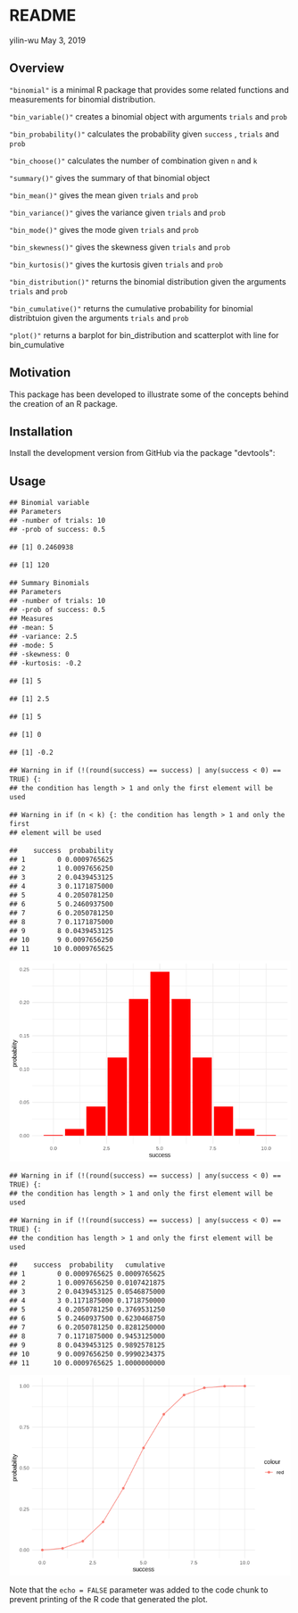 README
================
yilin-wu
May 3, 2019

Overview
--------

`"binomial"` is a minimal R package that provides some related functions and measurements for binomial distribution.

`"bin_variable()"` creates a binomial object with arguments `trials` and `prob`

`"bin_probability()"` calculates the probability given `success` , `trials` and `prob`

`"bin_choose()"` calculates the number of combination given `n` and `k`

`"summary()"` gives the summary of that binomial object

`"bin_mean()"` gives the mean given `trials` and `prob`

`"bin_variance()"` gives the variance given `trials` and `prob`

`"bin_mode()"` gives the mode given `trials` and `prob`

`"bin_skewness()"` gives the skewness given `trials` and `prob`

`"bin_kurtosis()"` gives the kurtosis given `trials` and `prob`

`"bin_distribution()"` returns the binomial distribution given the arguments `trials` and `prob`

`"bin_cumulative()"` returns the cumulative probability for binomial distribtuion given the arguments `trials` and `prob`

`"plot()"` returns a barplot for bin\_distribution and scatterplot with line for bin\_cumulative

Motivation
----------

This package has been developed to illustrate some of the concepts behind the creation of an R package.

Installation
------------

Install the development version from GitHub via the package "devtools":

Usage
-----

    ## Binomial variable
    ## Parameters
    ## -number of trials: 10
    ## -prob of success: 0.5

    ## [1] 0.2460938

    ## [1] 120

    ## Summary Binomials
    ## Parameters
    ## -number of trials: 10
    ## -prob of success: 0.5
    ## Measures
    ## -mean: 5
    ## -variance: 2.5
    ## -mode: 5
    ## -skewness: 0
    ## -kurtosis: -0.2

    ## [1] 5

    ## [1] 2.5

    ## [1] 5

    ## [1] 0

    ## [1] -0.2

    ## Warning in if (!(round(success) == success) | any(success < 0) == TRUE) {:
    ## the condition has length > 1 and only the first element will be used

    ## Warning in if (n < k) {: the condition has length > 1 and only the first
    ## element will be used

    ##    success  probability
    ## 1        0 0.0009765625
    ## 2        1 0.0097656250
    ## 3        2 0.0439453125
    ## 4        3 0.1171875000
    ## 5        4 0.2050781250
    ## 6        5 0.2460937500
    ## 7        6 0.2050781250
    ## 8        7 0.1171875000
    ## 9        8 0.0439453125
    ## 10       9 0.0097656250
    ## 11      10 0.0009765625

![](README_files/figure-markdown_github/unnamed-chunk-2-1.png)

    ## Warning in if (!(round(success) == success) | any(success < 0) == TRUE) {:
    ## the condition has length > 1 and only the first element will be used

    ## Warning in if (!(round(success) == success) | any(success < 0) == TRUE) {:
    ## the condition has length > 1 and only the first element will be used

    ##    success  probability   cumulative
    ## 1        0 0.0009765625 0.0009765625
    ## 2        1 0.0097656250 0.0107421875
    ## 3        2 0.0439453125 0.0546875000
    ## 4        3 0.1171875000 0.1718750000
    ## 5        4 0.2050781250 0.3769531250
    ## 6        5 0.2460937500 0.6230468750
    ## 7        6 0.2050781250 0.8281250000
    ## 8        7 0.1171875000 0.9453125000
    ## 9        8 0.0439453125 0.9892578125
    ## 10       9 0.0097656250 0.9990234375
    ## 11      10 0.0009765625 1.0000000000

![](README_files/figure-markdown_github/unnamed-chunk-2-2.png)

Note that the `echo = FALSE` parameter was added to the code chunk to prevent printing of the R code that generated the plot.
